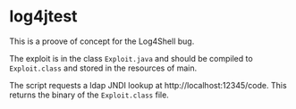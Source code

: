 # log4jtest

This is a proove of concept for the Log4Shell bug.

The exploit is in the class `Exploit.java` and should be compiled to `Exploit.class` and stored in the resources of main.

The script requests a ldap JNDI lookup at http://localhost:12345/code. This returns the binary of the `Exploit.class` file.